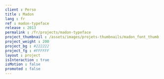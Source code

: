 ```yaml
---
client : Perso
title : Madon
lang : fr
ref : madon-typeface
release : 2013
permalink : /fr/projects/madon-typeface
project_thumbnail : /assets/images/projets-thumbnails/madon_font_thumb.png
project_weight : 200
project_bg : #222222
project_fg : #FFFFFF
layout : project
isInteraction : true
isMotion : false
promoted : false
---
```

